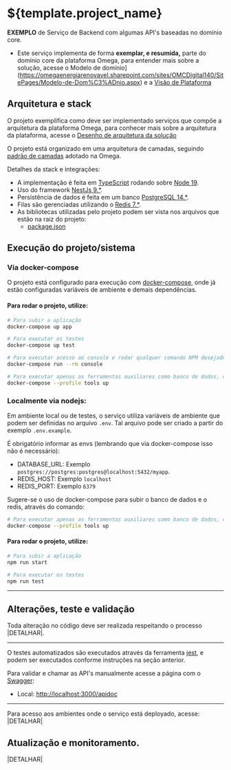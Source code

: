 # ${template.project_name}

**EXEMPLO** de Serviço de Backend com algumas API's baseadas no domínio core.

- Este serviço implementa de forma **exemplar, e resumida,** parte do domínio core da plataforma Omega, para entender mais sobre a solução, acesse o Modelo de domínio](https://omegaenergiarenovavel.sharepoint.com/sites/OMCDigital140/SitePages/Modelo-de-Dom%C3%ADnio.aspx) e a [Visão de Plataforma](https://omegaenergiarenovavel.sharepoint.com/sites/OMCDigital140/SitePages/Vis%C3%A3o-da-Plataforma-Omega.aspx)

## Arquitetura e stack

O projeto exemplifica como deve ser implementado serviços que compõe a arquitetura da plataforma Omega, para conhecer mais sobre a arquitetura da plataforma, acesse o [Desenho de arquitetura da solução](https://omegaenergiarenovavel.sharepoint.com/sites/OMCDigital140/SitePages/Desenho-plataforma-Omega.aspx)

O projeto está organizado em uma arquitetura de camadas, seguindo [padrão de camadas](https://omegaenergiarenovavel.sharepoint.com/sites/OMCDigital140/SitePages/Camadas.aspx) adotado na Omega.

Detalhes da stack e integrações:
- A implementação é feita em [TypeScript](https://www.typescriptlang.org/) rodando sobre [Node 19](https://nodejs.org/).
- Uso do framework [NestJs 9.*](https://nestjs.com/).
- Persistência de dados é feita em um banco [PostgreSQL 14.*](https://www.postgresql.org/).
- Filas são gerenciadas utilizando o [Redis 7.*](https://redis.io/).
- As bibliotecas utilizadas pelo projeto podem ser vista nos arquivos que estão na raiz do projeto:
    - [package.json](package.json)

## Execução do projeto/sistema

### Via docker-compose

O projeto está configurado para execução com [docker-compose](https://docs.docker.com/compose/), onde já estão configuradas variáveis de ambiente e demais dependências.

#### Para rodar o projeto, utilize:

```bash
# Para subir a aplicação
docker-compose up app
```

```bash
# Para executar os testes
docker-compose up test
```

```bash
# Para executar acesso ao console e rodar qualquer comando NPM desejado
docker-compose run --rm console
```

```bash
# Para executar apenas as ferramentas auxiliares como banco de dados, cache, mensageria, etc...
docker-compose --profile tools up
```

### Localmente via nodejs:

Em ambiente local ou de testes, o serviço utiliza variáveis de ambiente que podem ser definidas no arquivo `.env`. 
Tal arquivo pode ser criado a partir do exemplo `.env.example`.

É obrigatório informar as envs (lembrando que via docker-compose isso não é necessário):
- DATABASE_URL: Exemplo `postgres://postgres:postgres@localhost:5432/myapp`.
- REDIS_HOST: Exemplo `localhost`
- REDIS_PORT: Exemplo `6379`

Sugere-se o uso de docker-compose para subir o banco de dados e o redis, através do comando:
```bash
# Para executar apenas as ferramentas auxiliares como banco de dados, cache, mensageria, etc...
docker-compose --profile tools up
```

#### Para rodar o projeto, utilize:

```bash
# Para subir a aplicação
npm run start
```

```bash
# Para executar os testes
npm run test
```
---
## Alterações, teste e validação

Toda alteração no código deve ser realizada respeitando o processo |DETALHAR|.

---

O testes automatizados são executados através da ferramenta [jest](https://jestjs.io/), e podem ser executados conforme instruções na seção anterior.

Para validar e chamar as API's manualmente acesse a página com o [Swagger](https://swagger.io/):
- Local: [http://localhost:3000/apidoc](http://localhost:3000/apidoc)

---

Para acesso aos ambientes onde o serviço está deployado, acesse: |DETALHAR|

## Atualização e monitoramento.

|DETALHAR|